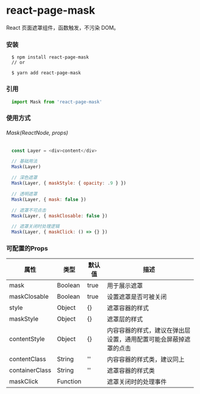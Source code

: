 # react-page-mask

React 页面遮罩组件，函数触发，不污染 DOM。

### 安装
```
  $ npm install react-page-mask
  // or

  $ yarn add react-page-mask
```

### 引用

```js
  import Mask from 'react-page-mask'
```

### 使用方式

###### Mask(ReactNode, props)

```js
  const Layer = <div>content</div>

  // 基础用法
  Mask(Layer)

  // 深色遮罩
  Mask(Layer, { maskStyle: { opacity: .9 } })

  // 透明遮罩
  Mask(Layer, { mask: false })

  // 遮罩不可点击
  Mask(Layer, { maskClosable: false })

  // 遮罩关闭时处理逻辑
  Mask(Layer, { maskClick: () => {} })

```

### 可配置的Props

| 属性 | 类型 | 默认值 | 描述 |
|---|---|---|---|
| mask | Boolean | true | 用于展示遮罩 |
| maskClosable | Boolean | true| 设置遮罩是否可被关闭|
| style | Object | {} | 遮罩容器的样式 |
| maskStyle | Object | {} | 遮罩层的样式 |
| contentStyle | Object | {} | 内容容器的样式，建议在弹出层设置，通用配置可能会屏蔽掉遮罩的点击|
| contentClass | String | '' | 内容容器的样式类，建议同上|
| containerClass | String | '' | 遮罩容器的样式类 |
| maskClick | Function | | 遮罩关闭时的处理事件|
